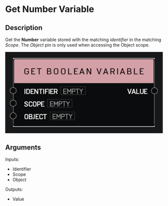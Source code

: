 # Get Number Variable

## Description

Get the **Number** variable stored with the matching _identifier_ in the matching _Scope_. The _Object_ pin is only used when accessing the Object scope.

![Get Number Variable](../../.gitbook\assets\images\scripting\variables-advanced\get-boolean-variable.png)

## Arguments

Inputs:

* Identifier
* Scope
* Object

Outputs:

* Value
